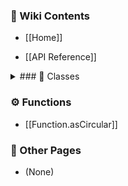 ### 📘 Wiki Contents

- [[Home]]

- [[API Reference]]


<details>
<summary>### 🧱 Classes</summary>
  - [[Class.AbstractHeap]]
  - [[Class.LinkedList]]
  - [[Class.MaxHeap]]
  - [[Class.MinHeap]]
  - [[Class.Queue]]
</details>

### ⚙️ Functions
  - [[Function.asCircular]]

### 📄 Other Pages
  - (None)
